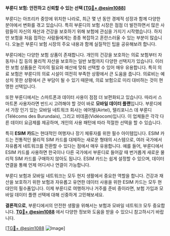 **부룬디 보험: 안전하고 신뢰할 수 있는 선택 [[TG💪+ @esim1088](https://t.me/s/esim1088)]**

부룬디는 아프리카 중앙에 위치한 나라로, 최근 몇 년 동안 경제적 성장과 함께 다양한 분야에서 변화를 겪고 있습니다. 특히 부룬디의 보험 시장은 점점 더 발전하면서 많은 사람들이 자신의 재산과 건강을 보호하기 위해 보험에 관심을 가지기 시작했습니다. 하지만 보험을 처음 접하는 사람들에게는 종종 복잡하고 혼란스러울 수 있는 부분이 많습니다. 오늘은 부룬디 보험 시장의 주요 내용과 함께 실질적인 팁을 공유해보려 합니다.

부룬디에는 다양한 보험 상품이 존재합니다. 개인의 건강을 보호하는 의료 보험부터 자동차나 집 등의 물리적 자산을 보호하는 일반 보험까지 다양한 선택지가 있습니다. 이러한 보험 상품들은 각자의 필요와 예산에 맞춰 선택할 수 있어 매우 유용합니다. 특히 의료 보험은 부룬디의 의료 시설이 여전히 부족한 상황에서 큰 도움을 줍니다. 의료비는 예상치 못한 상황에서 큰 부담이 될 수 있기 때문에, 의료 보험으로 미리 대비하는 것이 현명한 선택입니다.

또한 부룬디에서는 스마트폰과 데이터 사용이 점점 더 보편화되고 있습니다. 따라서 스마트폰 사용자라면 반드시 고려해야 할 것이 바로 **모바일 데이터 플랜**입니다. 부룬디에서 가장 인기 있는 모바일 네트워크 회사는 에어텔(Airtel), 텔리포니스 데 부룬디(Télécoms des Burundais), 그리고 비데콤(Vidéocom)입니다. 이 업체들은 각각 다른 데이터 요금제를 제공하며, 개인의 사용 패턴에 따라 적절한 선택을 할 수 있습니다.

특히 **ESIM 카드**는 현대적인 여행자나 장기 체류자를 위한 필수 아이템입니다. ESIM 카드는 전통적인 물리적 SIM 카드를 대체하는 새로운 형태의 시스템으로, 여러 국가에서 자유롭게 네트워크를 전환할 수 있다는 점에서 매우 유용합니다. 예를 들어, 부룬디에서 ESIM 카드를 사용하면 한국이나 다른 국가에서 부룬디로 들어갈 때 번거롭게 새로운 물리적 SIM 카드를 구매하지 않아도 됩니다. ESIM 카드는 쉽게 설정할 수 있으며, 데이터 연결을 통해 언제 어디서나 연결이 가능합니다.

부룬디 보험과 모바일 네트워크는 모두 현지 생활에서 중요한 역할을 합니다. 건강과 재산을 보호하기 위한 보험과 자유롭고 유연한 데이터 사용을 위한 ESIM 카드는 모두 현대인의 필수품입니다. 이제 부룬디로 여행하거나 거주를 준비 중이라면, 보험 가입과 모바일 데이터 플랜 선택에 대해 신중하게 고민해보세요.

**결론적으로**, 부룬디에서의 안전한 생활을 위해서는 보험과 모바일 네트워크 모두 중요합니다. **[TG💪+ @esim1088](https://t.me/s/esim1088)** 에서 다양한 정보와 도움을 받을 수 있으니 참고하시기 바랍니다. 

[[TG💪+ @esim1088](https://t.me/s/esim1088) ![Image](https://i.postimg.cc/Y0z9fWf4/image.png)]